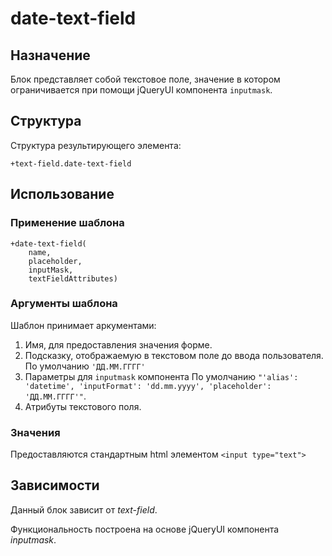 # date-text-field

## Назначение

Блок представляет собой текстовое поле, значение в котором ограничивается при помощи jQueryUI компонента `inputmask`.

## Структура

Структура результирующего элемента:

    +text-field.date-text-field

## Использование

### Применение шаблона
    +date-text-field(
        name, 
        placeholder, 
        inputMask,
        textFieldAttributes)

### Аргументы шаблона

Шаблон принимает аркументами:

1. Имя, для предоставления значения форме.
2. Подсказку, отображаемую в текстовом поле до ввода пользователя. По умолчанию `'ДД.ММ.ГГГГ'`
3. Параметры для `inputmask` компонента
По умолчанию `"'alias': 'datetime', 'inputFormat': 'dd.mm.yyyy', 'placeholder': 'ДД.ММ.ГГГГ'"`.
4. Атрибуты текстового поля.

### Значения

Предоставляются стандартным html элементом `<input type="text">`

## Зависимости

Данный блок зависит от _text-field_.

Функциональность построена на основе jQueryUI компонента _inputmask_.